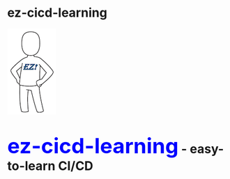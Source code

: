 # ez-cicd-learning
![ez logo](/resources/images/ez/ez-logo-small.png)
# <font color=blue size="16">ez-cicd-learning</font> - easy-to-learn CI/CD

